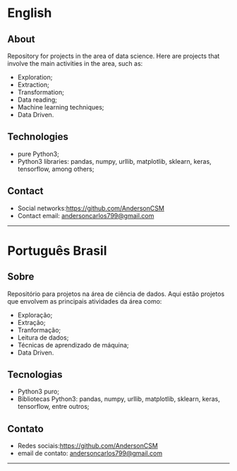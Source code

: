 # English
## About
Repository for projects in the area of ​​data science. Here are projects that involve the main activities in the area, such as:
- Exploration;
- Extraction;
- Transformation;
- Data reading;
- Machine learning techniques;
- Data Driven.

## Technologies
- pure Python3;
- Python3 libraries: pandas, numpy, urllib, matplotlib, sklearn, keras, tensorflow, among others;

## Contact
- Social networks:https://github.com/AndersonCSM
- Contact email: andersoncarlos799@gmail.com

---
# Português Brasil
## Sobre
Repositório para projetos na área de ciência de dados. Aqui estão projetos que envolvem as principais atividades da área como:
- Exploração;
- Extração;
- Tranformação;
- Leitura de dados;
- Técnicas de aprendizado de máquina;
- Data Driven.

## Tecnologias
- Python3 puro;
- Bibliotecas Python3: pandas, numpy, urllib, matplotlib, sklearn, keras, tensorflow, entre outros;

## Contato
- Redes sociais:https://github.com/AndersonCSM
- email de contato: andersoncarlos799@gmail.com

---
